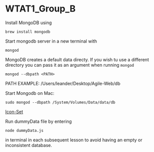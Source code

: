 # WTAT1_Group_B
Install MongoDB using
```
brew install mongodb
```
Start mongodb server in a new terminal with
``` 
mongod 
```
MongoDB creates a default data directy. If you wish tu use a different directory you can pass it as an argument when running ```mongod```

```
mongod --dbpath <PATH>
```
PATH EXAMPLE: /Users/leander/Desktop/Agile-Web/db

Start Mongodb on Mac: 

```
sudo mongod --dbpath /System/Volumes/Data/data/db
```

[Icon-Set](https://www.streamlinehq.com/icons/streamline-mini-line)

Run dummyData file by entering 
```
node dummyData.js
```
in terminal in each subsequent lesson to avoid having an empty or inconsistent database.
